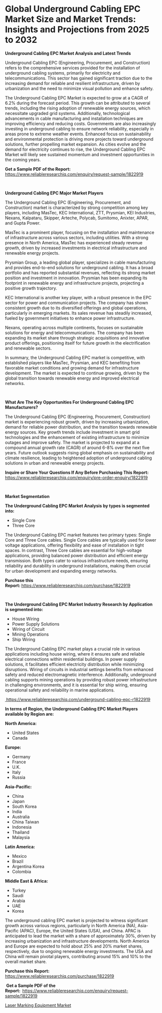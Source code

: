 <p><h1>Global Underground Cabling EPC Market Size and Market Trends: Insights and Projections from 2025 to 2032</h1></p><p><strong>Underground Cabling EPC Market Analysis and Latest Trends</strong></p>
<p><p>Underground Cabling EPC (Engineering, Procurement, and Construction) refers to the comprehensive services provided for the installation of underground cabling systems, primarily for electricity and telecommunications. This sector has gained significant traction due to the increasing demand for reliable and resilient infrastructure, driven by urbanization and the need to minimize visual pollution and enhance safety.</p><p>The Underground Cabling EPC Market is expected to grow at a CAGR of 6.2% during the forecast period. This growth can be attributed to several trends, including the rising adoption of renewable energy sources, which necessitate upgraded grid systems. Additionally, technological advancements in cable manufacturing and installation techniques are improving efficiency and reducing costs. Governments are also increasingly investing in underground cabling to ensure network reliability, especially in areas prone to extreme weather events. Enhanced focus on sustainability and environmental protection is driving more projects toward underground solutions, further propelling market expansion. As cities evolve and the demand for electricity continues to rise, the Underground Cabling EPC Market will likely see sustained momentum and investment opportunities in the coming years.</p></p>
<p><strong>Get a Sample PDF of the Report:&nbsp;</strong> <a href="https://www.reliableresearchiq.com/enquiry/request-sample/1822919?utm_campaign=3519&utm_medium=2&utm_source=Github&utm_content=ia&utm_term=08042025&utm_id=underground-cabling-epc">https://www.reliableresearchiq.com/enquiry/request-sample/1822919</a></p>
<p>&nbsp;</p>
<p><strong>Underground Cabling EPC Major Market Players</strong></p>
<p><p>The Underground Cabling EPC (Engineering, Procurement, and Construction) market is characterized by strong competition among key players, including MasTec, KEC International, ZTT, Prysmian, KEI Industries, Nexans, Kalpataru, Skipper, Arteche, Polycab, Sumitomo, Anixter, APAR, and Gupta Power. </p><p>MasTec is a prominent player, focusing on the installation and maintenance of infrastructure across various sectors, including utilities. With a strong presence in North America, MasTec has experienced steady revenue growth, driven by increased investments in electrical infrastructure and renewable energy projects.</p><p>Prysmian Group, a leading global player, specializes in cable manufacturing and provides end-to-end solutions for underground cabling. It has a broad portfolio and has reported substantial revenues, reflecting its strong market position and investment in innovation. Prysmian has been expanding its footprint in renewable energy and infrastructure projects, projecting a positive growth trajectory.</p><p>KEC International is another key player, with a robust presence in the EPC sector for power and communication projects. The company has shown consistent growth due to its diversified offerings and global operations, particularly in emerging markets. Its sales revenue has steadily increased, fueled by government initiatives to enhance power infrastructure.</p><p>Nexans, operating across multiple continents, focuses on sustainable solutions for energy and telecommunications. The company has been expanding its market share through strategic acquisitions and innovative product offerings, positioning itself for future growth in the electrification and renewable sectors.</p><p>In summary, the Underground Cabling EPC market is competitive, with established players like MasTec, Prysmian, and KEC benefiting from favorable market conditions and growing demand for infrastructure development. The market is expected to continue growing, driven by the global transition towards renewable energy and improved electrical networks.</p></p>
<p>&nbsp;</p>
<p><strong>What Are The Key Opportunities For Underground Cabling EPC Manufacturers?</strong></p>
<p><p>The Underground Cabling EPC (Engineering, Procurement, Construction) market is experiencing robust growth, driven by increasing urbanization, demand for reliable power distribution, and the transition towards renewable energy sources. Key growth trends include investment in smart grid technologies and the enhancement of existing infrastructure to minimize outages and improve safety. The market is projected to expand at a compound annual growth rate (CAGR) of around 6-8% over the next five years. Future outlook suggests rising global emphasis on sustainability and climate resilience, leading to heightened adoption of underground cabling solutions in urban and renewable energy projects.</p></p>
<p><strong>Inquire or Share Your Questions If Any Before Purchasing This Report:</strong> <a href="https://www.reliableresearchiq.com/enquiry/pre-order-enquiry/1822919?utm_campaign=3519&utm_medium=2&utm_source=Github&utm_content=ia&utm_term=08042025&utm_id=underground-cabling-epc">https://www.reliableresearchiq.com/enquiry/pre-order-enquiry/1822919</a></p>
<p>&nbsp;</p>
<p><strong>Market Segmentation</strong></p>
<p><strong>The Underground Cabling EPC Market Analysis by types is segmented into:</strong></p>
<p><ul><li>Single Core</li><li>Three Core</li></ul></p>
<p><p>The Underground Cabling EPC market features two primary types: Single Core and Three Core cables. Single Core cables are typically used for lower voltage applications, offering flexibility and ease of installation in tight spaces. In contrast, Three Core cables are essential for high-voltage applications, providing balanced power distribution and efficient energy transmission. Both types cater to various infrastructure needs, ensuring reliability and durability in underground installations, making them crucial for urban development and expanding energy networks.</p></p>
<p><strong>Purchase this Report:&nbsp;</strong><a href="https://www.reliableresearchiq.com/purchase/1822919?utm_campaign=3519&utm_medium=2&utm_source=Github&utm_content=ia&utm_term=08042025&utm_id=underground-cabling-epc">https://www.reliableresearchiq.com/purchase/1822919</a></p>
<p>&nbsp;</p>
<p><strong>The Underground Cabling EPC Market Industry Research by Application is segmented into:</strong></p>
<p><ul><li>House Wiring</li><li>Power Supply Solutions</li><li>Wiring of Circuit</li><li>Mining Operations</li><li>Ship Wiring</li></ul></p>
<p><p>The Underground Cabling EPC market plays a crucial role in various applications including house wiring, where it ensures safe and reliable electrical connections within residential buildings. In power supply solutions, it facilitates efficient electricity distribution while minimizing disruptions. Wiring of circuits in industrial settings benefits from enhanced safety and reduced electromagnetic interference. Additionally, underground cabling supports mining operations by providing robust power infrastructure in challenging environments, and it is essential for ship wiring, ensuring operational safety and reliability in marine applications.</p></p>
<p><a href="https://www.reliableresearchiq.com/underground-cabling-epc-r1822919?utm_campaign=3519&utm_medium=2&utm_source=Github&utm_content=ia&utm_term=08042025&utm_id=underground-cabling-epc">&nbsp;https://www.reliableresearchiq.com/underground-cabling-epc-r1822919</a></p>
<p><strong>In terms of Region, the Underground Cabling EPC Market Players available by Region are:</strong></p>
<p>
    <p> <strong> North America: </strong>
        <ul>
            <li>United States</li>
            <li>Canada</li>
        </ul>
        </p> 
    <p> <strong> Europe: </strong>
        <ul>
            <li>Germany</li>
            <li>France</li>
            <li>U.K.</li>
            <li>Italy</li>
            <li>Russia</li>
        </ul>
        </p> 
    <p> <strong> Asia-Pacific: </strong>
        <ul>
            <li>China</li>
            <li>Japan</li>
            <li>South Korea</li>
            <li>India</li>
            <li>Australia</li>
            <li>China Taiwan</li>
            <li>Indonesia</li>
            <li>Thailand</li>
            <li>Malaysia</li>
        </ul>
        </p> 
    <p> <strong> Latin America: </strong>
        <ul>
            <li>Mexico</li>
            <li>Brazil</li>
            <li>Argentina Korea</li>
            <li>Colombia</li>
        </ul>
        </p> 
    <p> <strong> Middle East & Africa: </strong>
        <ul>
            <li>Turkey</li>
            <li>Saudi</li>
            <li>Arabia</li>
            <li>UAE</li>
            <li>Korea</li>
        </ul>
    </p>
    </p>
<p><p>The underground cabling EPC market is projected to witness significant growth across various regions, particularly in North America (NA), Asia-Pacific (APAC), Europe, the United States (USA), and China. APAC is anticipated to lead the market with a share of approximately 30%, driven by increasing urbanization and infrastructure developments. North America and Europe are expected to hold about 25% and 20% market shares, respectively, due to ongoing renewable energy investments. The USA and China will remain pivotal players, contributing around 15% and 10% to the overall market share.</p></p>
<p><strong>Purchase this Report: </strong><a href="https://www.reliableresearchiq.com/purchase/1822919?utm_campaign=3519&utm_medium=2&utm_source=Github&utm_content=ia&utm_term=08042025&utm_id=underground-cabling-epc">https://www.reliableresearchiq.com/purchase/1822919</a></p>
<p>&nbsp;<strong>Get a Sample PDF of the Report:&nbsp;&nbsp;</strong><a href="https://www.reliableresearchiq.com/enquiry/request-sample/1822919?utm_campaign=3519&utm_medium=2&utm_source=Github&utm_content=ia&utm_term=08042025&utm_id=underground-cabling-epc">https://www.reliableresearchiq.com/enquiry/request-sample/1822919</a></p>
<p><strong></strong></p>
<p><p><a href="https://github.com/lanuskarnajc/Market-Research-Report-List-1/blob/main/laser-marking-equipment-market.md?utm_campaign=3519&utm_medium=2&utm_source=Github&utm_content=ia&utm_term=08042025&utm_id=underground-cabling-epc">Laser Marking Equipment Market</a></p></p>